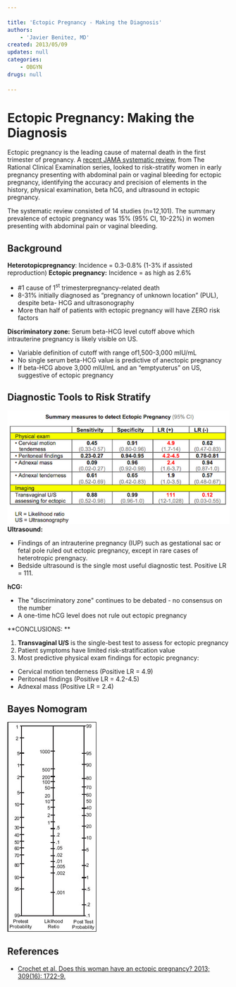 ```yaml
---

title: 'Ectopic Pregnancy - Making the Diagnosis'
authors:
    - 'Javier Benitez, MD'
created: 2013/05/09
updates: null
categories:
    - OBGYN
drugs: null

---
```




# Ectopic Pregnancy: Making the Diagnosis

Ectopic pregnancy is the leading cause of maternal death in the first trimester of pregnancy. A [recent JAMA systematic review](https://www.ncbi.nlm.nih.gov/pubmed/?term=23613077), from The Rational Clinical Examination series, looked to risk-stratify women in early pregnancy presenting with abdominal pain or vaginal bleeding for ectopic pregnancy, identifying the accuracy and precision of elements in the history, physical examination, beta hCG, and ultrasound in ectopic pregnancy. 

The systematic review consisted of 14 studies (n=12,101). The summary prevalence of ectopic pregnancy was 15% (95% CI, 10-22%) in women presenting with abdominal pain or vaginal bleeding. 

## Background

**Heterotopicpregnancy**: Incidence = 0.3-0.8% (1-3% if assisted reproduction)
**Ectopic pregnancy:** Incidence = as high as 2.6%
-   \#1 cause of 1<sup>st</sup> trimesterpregnancy-related death
-   8-31% initially diagnosed as “pregnancy of unknown location” (PUL), despite beta- HCG and ultrasonography
-   More than half of patients with ectopic pregnancy will have ZERO risk factors

**Discriminatory zone:** Serum beta-HCG level cutoff above which intrauterine pregnancy is likely visible on US.
-   Variable definition of cutoff with range of1,500-3,000 mIU/mL
-   No single serum beta-HCG value is predictive of anectopic pregnancy
-   If beta-HCG above 3,000 mIU/mL and an “emptyuterus” on US, suggestive of ectopic pregnancy

<!-- -->

## Diagnostic Tools to Risk Stratify

![](image-1.png)
**Ultrasound:**

-   Findings of an intrauterine pregnancy (IUP) such as gestational sac or fetal pole ruled out ectopic pregnancy, except in rare cases of heterotropic prengnacy.
-   Bedside ultrasound is the single most useful diagnostic test. Positive LR = 111. 

**hCG:**
-   The "discriminatory zone" continues to be debated - no consensus on the number
-   A one-time hCG level does not rule out ectopic pregnancy

**CONCLUSIONS: **
1.  **Transvaginal U/S** is the single-best test to assess for ectopic pregnancy
2.  Patient symptoms have limited risk-stratification value
3.  Most predictive physical exam findings for ectopic pregnancy: 

-   Cervical motion tenderness (Positive LR = 4.9)
-   Peritoneal findings (Positive LR = 4.2-4.5)
-   Adnexal mass (Positive LR = 2.4)

## Bayes Nomogram

![](image-2.png)

## References

-   [Crochet et al. Does this woman have an ectopic pregnancy? 2013; 309(16): 1722-9.](https://www.ncbi.nlm.nih.gov/pubmed/?term=23613077)
